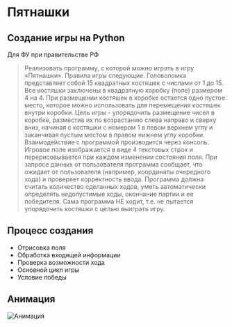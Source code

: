 # Пятнашки
## Создание игры на Python
Для ФУ при правительстве РФ

> Реализовать программу, с которой можно играть в игру «Пятнашки». Правила игры следующие. Головоломка представляет собой 15 квадратных костяшек с числами от 1 до 15. Все костяшки заключены в квадратную коробку (поле) размером 4 на 4. При размещении костяшек в коробке остается одно пустое место, которое можно использовать для перемещения костяшек внутри коробки. Цель игры - упорядочить размещение чисел в коробке, разместив их по возрастанию слева направо и сверху вниз, начиная с костяшки с номером 1 в левом верхнем углу и заканчивая пустым местом в правом нижнем углу коробки. Взаимодействие с программой производится через консоль. Игровое поле изображается в виде 4 текстовых строк и перерисовывается при каждом изменении состояния поля. При запросе данных от пользователя программа сообщает, что ожидает от пользователя (например, координаты очередного хода) и проверяет корректность ввода. Программа должна считать количество сделанных ходов, уметь автоматически определять недопустимые ходы, окончание партии и ее победителя. Сама программа НЕ ходит, т.е. не пытается упорядочить костяшки с целью выиграть игру.

## Процесс создания
- Отрисовка поля
- Обработка входящей информации
- Проверка возможности хода
- Основной цикл игры
- Условие победы

## Анимация
![Анимация](https://user-images.githubusercontent.com/112614413/188279201-5e566e87-6aa0-4e68-82e3-a5fb84249334.gif)